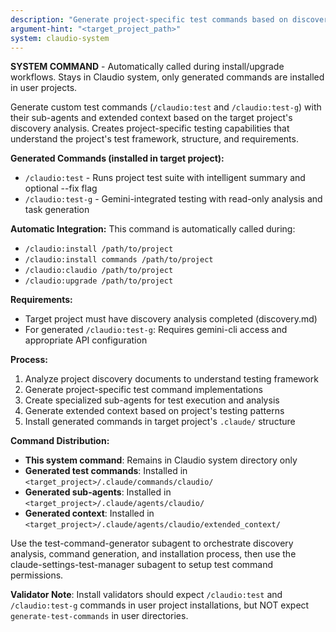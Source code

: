 ```yaml
---
description: "Generate project-specific test commands based on discovery analysis"
argument-hint: "<target_project_path>"
system: claudio-system
---
```


**SYSTEM COMMAND** - Automatically called during install/upgrade workflows. Stays in Claudio system, only generated commands are installed in user projects.

Generate custom test commands (`/claudio:test` and `/claudio:test-g`) with their sub-agents and extended context based on the target project's discovery analysis. Creates project-specific testing capabilities that understand the project's test framework, structure, and requirements.

**Generated Commands (installed in target project):**
- `/claudio:test` - Runs project test suite with intelligent summary and optional --fix flag
- `/claudio:test-g` - Gemini-integrated testing with read-only analysis and task generation

**Automatic Integration:**
This command is automatically called during:
- `/claudio:install /path/to/project`
- `/claudio:install commands /path/to/project` 
- `/claudio:claudio /path/to/project`
- `/claudio:upgrade /path/to/project`

**Requirements:**
- Target project must have discovery analysis completed (discovery.md)
- For generated `/claudio:test-g`: Requires gemini-cli access and appropriate API configuration

**Process:**
1. Analyze project discovery documents to understand testing framework
2. Generate project-specific test command implementations  
3. Create specialized sub-agents for test execution and analysis
4. Generate extended context based on project's testing patterns
5. Install generated commands in target project's `.claude/` structure

**Command Distribution:**
- **This system command**: Remains in Claudio system directory only
- **Generated test commands**: Installed in `<target_project>/.claude/commands/claudio/`
- **Generated sub-agents**: Installed in `<target_project>/.claude/agents/claudio/`
- **Generated context**: Installed in `<target_project>/.claude/agents/claudio/extended_context/`

Use the test-command-generator subagent to orchestrate discovery analysis, command generation, and installation process, then use the claude-settings-test-manager subagent to setup test command permissions.

**Validator Note**: Install validators should expect `/claudio:test` and `/claudio:test-g` commands in user project installations, but NOT expect `generate-test-commands` in user directories.